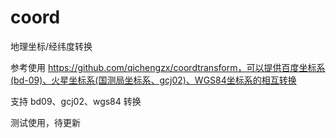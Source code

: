 # coord
地理坐标/经纬度转换

参考使用 https://github.com/qichengzx/coordtransform，可以提供百度坐标系(bd-09)、火星坐标系(国测局坐标系、gcj02)、WGS84坐标系的相互转换

支持 bd09、gcj02、wgs84 转换

测试使用，待更新
